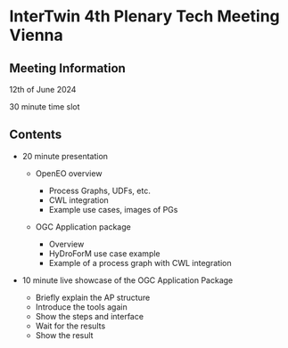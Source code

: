 # InterTwin 4th Plenary Tech Meeting Vienna

## Meeting Information

12th of June 2024

30 minute time slot

## Contents

- 20 minute presentation
  - OpenEO overview
    - Process Graphs, UDFs, etc.
    - CWL integration
    - Example use cases, images of PGs

  - OGC Application package
    - Overview
    - HyDroForM use case example
    - Example of a process graph with CWL integration

- 10 minute live showcase of the OGC Application Package
  - Briefly explain the AP structure
  - Introduce the tools again
  - Show the steps and interface
  - Wait for the results
  - Show the result
